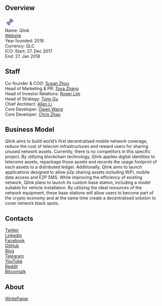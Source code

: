 ## Overview
![logo](../projects/logo/qlink.png)  
Name: Qlink  
[Website](https://qlink.mobi/f/qlink)  
Year founded: 2016  
Currency: QLC  
ICO: Start: 27. Dec 2017  
End: 27. Jan 2018
## Staff
Co-founder & COO: [Susan Zhou](../people/susan_zhou.md)  
Head of Marketing & PR: [Toya Zhang](../people/toya_zhang.md)  
Head of Investor Relations: [Roger Lim](../people/roger_lim.md)  
Head of Strategy: [Tony Gu](../people/tony_gu.md)  
Chief Architect: [Allen Li](../people/allen_li.md)  
Core Developer: [Owen Wang](../people/owen_wang.md)  
Core Developer: [Chris Zhao](../people/chris_zhao.md)
## Business Model
Qlink aims to build world’s first decentralised mobile network coverage, reduce the cost of telecom infrastructures and reward users for sharing unused network assets. Currently, there is no competitors in this specific project. By utilizing blockchain technology, Qlink applies digital identities to telecoms assets, repackage those assets and records the usage footprint of each assets to a distributed ledger. Additionally, Qlink aims to launch applications designed to allow p2p sharing assets including WiFi, mobile data access and E2P SMS. While improving the efficiency of existing network, Qlink plans to launch its custom base station, including a model suitable for vehicle installation. By utilizing the ideal resources of the network equipment, these base stations will allow users to become part of the crypto economy and at the same time create a decentralised solution to cover network black spots.
## Contacts  
[Twitter](https://twitter.com/QlinkMobi)  
[Linkedin](https://www.linkedin.com/company/13409558/)  
[Facebook](https://www.facebook.com/Qlinkmobile/)    
[GitHub](https://github.com/qlinkdev/boss)  
[Blog](https://medium.com/@Qlink)    
[Telegram](https://t.me/joinchat/F2sRmw4x_mzgSHKhyH5AFQ)  
[YouTube](https://www.youtube.com/channel/UCbdnrnM7Zok47NI75NPdcrg)  
[Reddit](https://www.reddit.com/r/Qlink/)  
[Bitcointalk](https://bitcointalk.org/index.php?topic=2393643.0)
## About  
[WhitePaper](https://qlink.mobi/qlink2/res/WhitePaper.pdf)  
